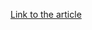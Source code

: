 [Link to the article](https://www.trendmicro.com/en_us/research/21/d/iron-tiger-apt-updates-toolkit-with-evolved-sysupdate-malware-va.html)
